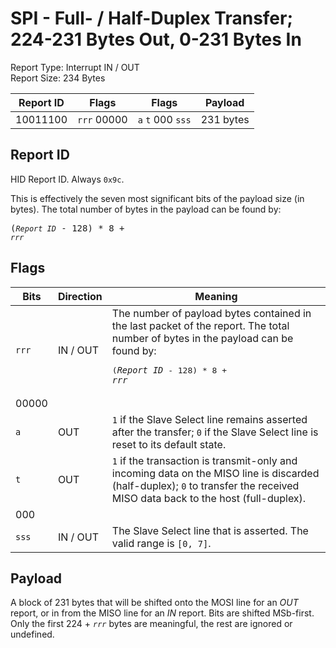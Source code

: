 
# SPI - Full- / Half-Duplex Transfer; 224-231 Bytes Out, 0-231 Bytes In
Report Type: Interrupt IN / OUT<br />
Report Size: 234 Bytes

| Report ID | Flags | Flags | Payload |
|-----------|-------|-------|---------|
| 10011100 | `rrr`&nbsp;00000 | `a`&nbsp;`t`&nbsp;000&nbsp;`sss` | 231 bytes |

## Report ID
HID Report ID.  Always `0x9c`.

This is effectively the seven most significant bits of the payload size (in bytes).  The total number of bytes in the payload can be found by: <pre>(*`Report ID`* - 128) * 8 + *`rrr`*</pre>

## Flags
| Bits  | Direction | Meaning |
|-------|-----------|---------|
| `rrr` | IN / OUT  | The number of payload bytes contained in the last packet of the report.  The total number of bytes in the payload can be found by: <pre>(*`Report ID`* - 128) * 8 + *`rrr`*</pre> |
| 00000 |          |                                                                       |
| `a`   | OUT      | `1` if the Slave Select line remains asserted after the transfer; `0` if the Slave Select line is reset to its default state. |
| `t`   | OUT      | `1` if the transaction is transmit-only and incoming data on the MISO line is discarded (half-duplex); `0` to transfer the received MISO data back to the host (full-duplex). |
| 000   |          |                                                                       |
| `sss` | IN / OUT | The Slave Select line that is asserted.  The valid range is `[0, 7]`. |

## Payload
A block of 231 bytes that will be shifted onto the MOSI line for an *OUT* report, or in from the MISO line for an *IN* report.  Bits are shifted MSb-first.  Only the first 224 + *`rrr`* bytes are meaningful, the rest are ignored or undefined.
